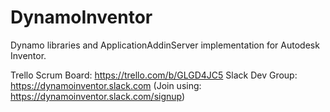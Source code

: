 DynamoInventor
==============

Dynamo libraries and ApplicationAddinServer implementation for Autodesk Inventor.

Trello Scrum Board: https://trello.com/b/GLGD4JC5
Slack Dev Group: https://dynamoinventor.slack.com  (Join using: https://dynamoinventor.slack.com/signup)
